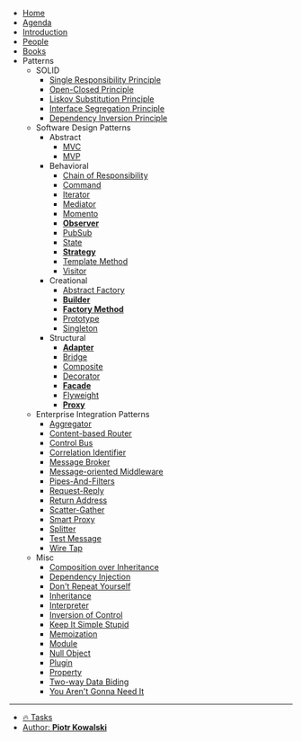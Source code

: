 <!-- markdownlint-disable MD041 -->

* [Home](README.md)
* [Agenda](chapters/agenda/workshop.md)
* [Introduction](chapters/@home.md)
* [People](chapters/people.md)
* [Books](chapters/books.md)
* Patterns
    + SOLID
        - [Single Responsibility Principle](chapters/patterns/solid/single-responsibility-principle.md)
        - [Open-Closed Principle](chapters/patterns/solid/open-closed-principle.md)
        - [Liskov Substitution Principle](chapters/patterns/solid/liskov-substitution-principle.md)
        - [Interface Segregation Principle](chapters/patterns/solid/interface-segregation-principle.md)
        - [Dependency Inversion Principle](chapters/patterns/solid/dependency-inversion-principle.md)
    + Software Design Patterns
        - Abstract
            * [MVC](chapters/patterns/sdp/sdpa/mvc.md)
            * [MVP](chapters/patterns/sdp/sdpa/mvp.md)
        - Behavioral
            * [Chain of Responsibility](chapters/patterns/sdp/sdpb/chain-of-responsibility.md)
            * [Command](chapters/patterns/sdp/sdpb/command.md)
            * [Iterator](chapters/patterns/sdp/sdpb/iterator.md)
            * [Mediator](chapters/patterns/sdp/sdpb/mediator.md)
            * [Momento](chapters/patterns/sdp/sdpb/momento.md)
            * [**Observer**](chapters/patterns/sdp/sdpb/observer.md)
            * [PubSub](chapters/patterns/sdp/sdpb/pubsub.md)
            * [State](chapters/patterns/sdp/sdpb/state.md)
            * [**Strategy**](chapters/patterns/sdp/sdpb/strategy.md)
            * [Template Method](chapters/patterns/sdp/sdpb/template-method.md)
            * [Visitor](chapters/patterns/sdp/sdpb/visitor.md)
        - Creational
            * [Abstract Factory](chapters/patterns/sdp/sdpc/abstract-factory.md)
            * [**Builder**](chapters/patterns/sdp/sdpc/builder.md)
            * [**Factory Method**](chapters/patterns/sdp/sdpc/factory-method.md)
            * [Prototype](chapters/patterns/sdp/sdpc/prototype.md)
            * [Singleton](chapters/patterns/sdp/sdpc/singleton.md)
        - Structural
            * [**Adapter**](chapters/patterns/sdp/sdps/adapter.md)
            * [Bridge](chapters/patterns/sdp/sdps/bridge.md)
            * [Composite](chapters/patterns/sdp/sdps/composite.md)
            * [Decorator](chapters/patterns/sdp/sdps/decorator.md)
            * [**Facade**](chapters/patterns/sdp/sdps/facade.md)
            * [Flyweight](chapters/patterns/sdp/sdps/flyweight.md)
            * [**Proxy**](chapters/patterns/sdp/sdps/proxy.md)
    + Enterprise Integration Patterns
        - [Aggregator](chapters/patterns/eip/aggregator.md)
        - [Content-based Router](chapters/patterns/eip/content-based-router.md)
        - [Control Bus](chapters/patterns/eip/control-bus.md)
        - [Correlation Identifier](chapters/patterns/eip/correlation-identifier.md)
        - [Message Broker](chapters/patterns/eip/message-broker.md)
        - [Message-oriented Middleware](chapters/patterns/eip/message-oriented-middleware.md)
        - [Pipes-And-Filters](chapters/patterns/eip/pipes-and-filters.md)
        - [Request-Reply](chapters/patterns/eip/request-reply.md)
        - [Return Address](chapters/patterns/eip/return-address.md)
        - [Scatter-Gather](chapters/patterns/eip/scatter-gather.md)
        - [Smart Proxy](chapters/patterns/eip/smart-proxy.md)
        - [Splitter](chapters/patterns/eip/splitter.md)
        - [Test Message](chapters/patterns/eip/test-message.md)
        - [Wire Tap](chapters/patterns/eip/wire-tap.md)
    + Misc
        - [Composition over Inheritance](chapters/patterns/misc/composition-over-inheritance.md)
        - [Dependency Injection](chapters/patterns/misc/dependency-injection.md)
        - [Don't Repeat Yourself](chapters/patterns/misc/dont-repeat-yourself.md)
        - [Inheritance](chapters/patterns/misc/inheritance.md)
        - [Interpreter](chapters/patterns/misc/interpreter.md)
        - [Inversion of Control](chapters/patterns/misc/inversion-of-control.md)
        - [Keep It Simple Stupid](chapters/patterns/misc/keep-it-simple-stupid.md)
        - [Memoization](chapters/patterns/misc/memoization.md)
        - [Module](chapters/patterns/misc/module.md)
        - [Null Object](chapters/patterns/misc/null-object.md)
        - [Plugin](chapters/patterns/misc/plugin.md)
        - [Property](chapters/patterns/misc/property.md)
        - [Two-way Data Biding](chapters/patterns/misc/two-way-data-binding.md)
        - [You Aren't Gonna Need It](chapters/patterns/misc/you-arent-gonna-need-it.md)

---

* [🔥 Tasks](chapters/@tasks.md)
* [Author: **Piotr Kowalski**](AUTHOR.md)
